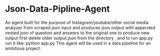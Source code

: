 # Json-Data-Pipline-Agent
An agent built for the purpose of Instagram/youtube/other social media analyzer from scraped json input and produces json output with appended nested json of question and answers to the original one 
to produce new output first delete older output.json from the directory , and to run app.py run it like: python app.py <json file path>
This agent will be used in a data pipeline for an ambitious project.
